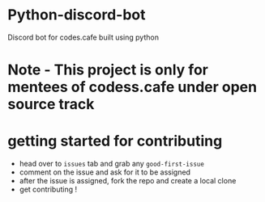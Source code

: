 # Python-discord-bot
Discord bot for codes.cafe built using python


# Note - This project is only for mentees of codess.cafe under open source track
# getting started for contributing 
- head over to `issues` tab and grab any `good-first-issue`
- comment on the issue and ask for it to be assigned 
- after the issue is assigned, fork the repo and create a local clone
- get contributing !

